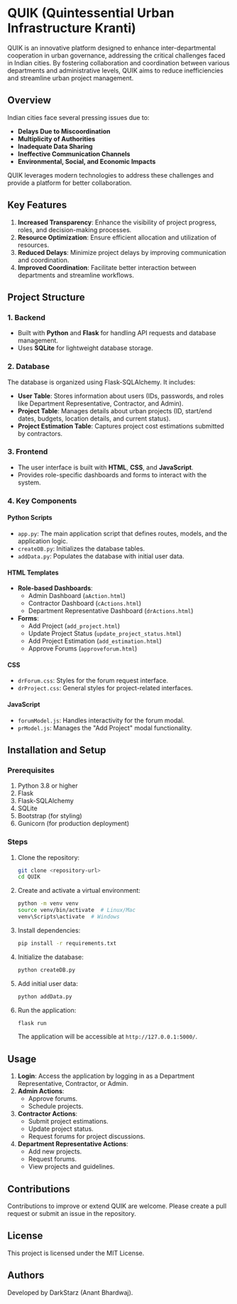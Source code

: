 # QUIK (Quintessential Urban Infrastructure Kranti)

QUIK is an innovative platform designed to enhance inter-departmental cooperation in urban governance, addressing the critical challenges faced in Indian cities. By fostering collaboration and coordination between various departments and administrative levels, QUIK aims to reduce inefficiencies and streamline urban project management.

## Overview
Indian cities face several pressing issues due to:
- **Delays Due to Miscoordination**
- **Multiplicity of Authorities**
- **Inadequate Data Sharing**
- **Ineffective Communication Channels**
- **Environmental, Social, and Economic Impacts**

QUIK leverages modern technologies to address these challenges and provide a platform for better collaboration.

## Key Features
1. **Increased Transparency**: Enhance the visibility of project progress, roles, and decision-making processes.
2. **Resource Optimization**: Ensure efficient allocation and utilization of resources.
3. **Reduced Delays**: Minimize project delays by improving communication and coordination.
4. **Improved Coordination**: Facilitate better interaction between departments and streamline workflows.

## Project Structure
### 1. **Backend**
- Built with **Python** and **Flask** for handling API requests and database management.
- Uses **SQLite** for lightweight database storage.

### 2. **Database**
The database is organized using Flask-SQLAlchemy. It includes:
- **User Table**: Stores information about users (IDs, passwords, and roles like Department Representative, Contractor, and Admin).
- **Project Table**: Manages details about urban projects (ID, start/end dates, budgets, location details, and current status).
- **Project Estimation Table**: Captures project cost estimations submitted by contractors.

### 3. **Frontend**
- The user interface is built with **HTML**, **CSS**, and **JavaScript**.
- Provides role-specific dashboards and forms to interact with the system.

### 4. **Key Components**
#### **Python Scripts**
- `app.py`: The main application script that defines routes, models, and the application logic.
- `createDB.py`: Initializes the database tables.
- `addData.py`: Populates the database with initial user data.

#### **HTML Templates**
- **Role-based Dashboards**:
  - Admin Dashboard (`aAction.html`)
  - Contractor Dashboard (`cActions.html`)
  - Department Representative Dashboard (`drActions.html`)
- **Forms**:
  - Add Project (`add_project.html`)
  - Update Project Status (`update_project_status.html`)
  - Add Project Estimation (`add_estimation.html`)
  - Approve Forums (`approveforum.html`)

#### **CSS**
- `drForum.css`: Styles for the forum request interface.
- `drProject.css`: General styles for project-related interfaces.

#### **JavaScript**
- `forumModel.js`: Handles interactivity for the forum modal.
- `prModel.js`: Manages the "Add Project" modal functionality.

## Installation and Setup
### Prerequisites
1. Python 3.8 or higher
2. Flask
3. Flask-SQLAlchemy
4. SQLite
5. Bootstrap (for styling)
6. Gunicorn (for production deployment)

### Steps
1. Clone the repository:
   ```bash
   git clone <repository-url>
   cd QUIK
   ```

2. Create and activate a virtual environment:
   ```bash
   python -m venv venv
   source venv/bin/activate  # Linux/Mac
   venv\Scripts\activate  # Windows
   ```

3. Install dependencies:
   ```bash
   pip install -r requirements.txt
   ```

4. Initialize the database:
   ```bash
   python createDB.py
   ```

5. Add initial user data:
   ```bash
   python addData.py
   ```

6. Run the application:
   ```bash
   flask run
   ```
   The application will be accessible at `http://127.0.0.1:5000/`.

## Usage
1. **Login**: Access the application by logging in as a Department Representative, Contractor, or Admin.
2. **Admin Actions**:
   - Approve forums.
   - Schedule projects.
3. **Contractor Actions**:
   - Submit project estimations.
   - Update project status.
   - Request forums for project discussions.
4. **Department Representative Actions**:
   - Add new projects.
   - Request forums.
   - View projects and guidelines.

## Contributions
Contributions to improve or extend QUIK are welcome. Please create a pull request or submit an issue in the repository.

## License
This project is licensed under the MIT License.

## Authors
Developed by DarkStarz (Anant Bhardwaj).

